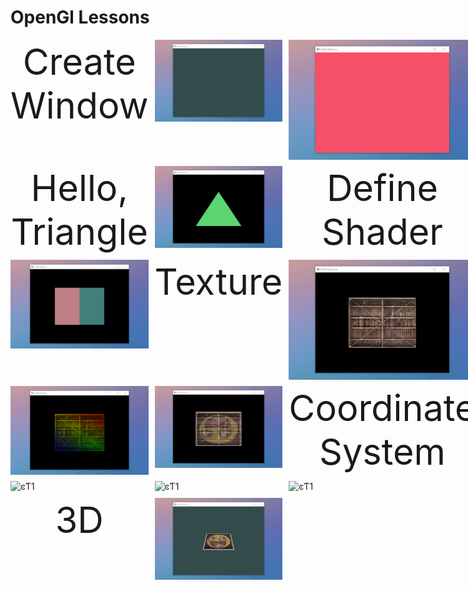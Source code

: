 # OpenGl Lessons

<div style="
    display: grid;
    grid-template-columns: repeat(3, 1fr); 
    gap: 10px;
    ">
<p style="font-size: 6vw; 
background-image: url('./images/background.png'); 
background-size: cover; margin: 0; text-align: center;">
    Create Window
</p>
    <img src="./images/HelloWindow.gif" alt="ͼƬ1">
    <img src="./images/HelloWindow2.gif" alt="ͼƬ1">
    <p style="font-size: 6vw; 
background-image: url('./images/background.png'); 
background-size: cover; margin: 0; text-align: center;">
    Hello, Triangle
</p>
    <img src="./images/HelloTriangle.gif" alt="ͼƬ1">
<p style="font-size: 6vw; 
background-image: url('./images/background.png'); 
background-size: cover; margin: 0; text-align: center;">
    Define Shader
</p>
    <img src="./images/HelloShader.gif" alt="ͼƬ1">
    <p style="font-size: 6vw; 
background-image: url('./images/background.png'); 
background-size: cover; margin: 0; text-align: center;">
    Texture
</p>
    <img src="./images/HelloTexture.gif" alt="ͼƬ1">
    <img src="./images/HelloTexture1.gif" alt="ͼƬ1">
    <img src="./images/HelloTexture2.gif" alt="ͼƬ1">
    <p style="font-size: 6vw; 
background-image: url('./images/background.png'); 
background-size: cover; margin: 0; text-align: center;">
    Coordinate System
</p>
    <img src="./images/HelloGlm.gif" alt="ͼƬ1">
    <img src="./images/HelloGlm1.gif" alt="ͼƬ1">
    <img src="./images/HelloGlm2.gif" alt="ͼƬ1">
        <p style="font-size: 6vw; 
background-image: url('./images/background.png'); 
background-size: cover; margin: 0; text-align: center;">
    3D
</p>
    <img src="./images/Hello3D.gif" alt="ͼƬ1">
</div>

